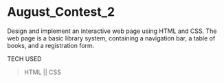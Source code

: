 # August_Contest_2

Design and implement an interactive web page using HTML and CSS. The web page is a basic library system, containing a navigation bar, a table of books, and a registration form.

TECH USED
>HTML ||
>CSS
